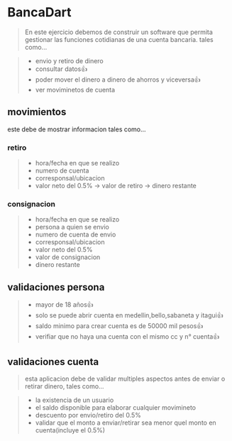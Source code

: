 # BancaDart #

> En este ejercicio debemos de construir un software que permita gestionar las funciones cotidianas de una cuenta bancaria. tales como...

> - envio y retiro de dinero
> - consultar datos👍
> - poder mover el dinero a dinero de ahorros y viceversa👍
> - ver moviminetos de cuenta


## movimientos

este debe de mostrar informacion tales como...

### retiro

> - hora/fecha en que se realizo
> - numero de cuenta
> - corresponsal/ubicacion
> - valor neto del 0.5%
-> valor de retiro
-> dinero restante

### consignacion

> - hora/fecha en que se realizo
> - persona a quien se envio
> - numero de cuenta de envio
> - corresponsal/ubicacion
> - valor neto del 0.5%
> - valor de consignacion
> - dinero restante

## validaciones persona

> - mayor de 18 años👍
> - solo se puede abrir cuenta en medellin,bello,sabaneta y itagui👍
> - saldo minimo para crear cuenta es de 50000 mil pesos👍
> - verifiar que no haya una cuenta con el mismo cc y n° cuenta👍

## validaciones cuenta

> esta aplicacion debe de validar multiples aspectos antes de enviar o retirar dinero, tales como...

> - la existencia de un usuario
> - el saldo disponible para elaborar cualquier movimineto
> - descuento por envio/retiro del 0.5%
> - validar que el monto a enviar/retirar sea menor quel monto en cuenta(incluye el 0.5%)
